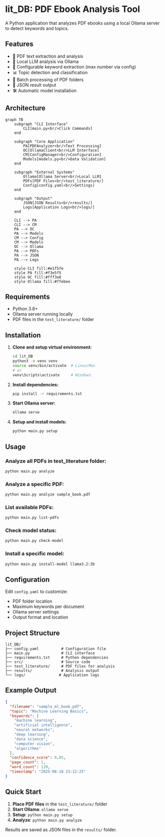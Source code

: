 # lit_DB: PDF Ebook Analysis Tool

A Python application that analyzes PDF ebooks using a local Ollama server to detect keywords and topics.

## Features

- 📖 PDF text extraction and analysis
- 🤖 Local LLM analysis via Ollama
- 🔑 Configurable keyword extraction (max number via config)
- 📊 Topic detection and classification
- 📁 Batch processing of PDF folders
- 💾 JSON result output
- 🛠️ Automatic model installation

## Architecture

```mermaid
graph TB
    subgraph "CLI Interface"
        CLI[main.py<br/>Click Commands]
    end
    
    subgraph "Core Application"
        PA[PDFAnalyzer<br/>Text Processing]
        OC[OllamaClient<br/>LLM Interface] 
        CM[ConfigManager<br/>Configuration]
        Models[models.py<br/>Data Validation]
    end
    
    subgraph "External Systems"
        Ollama[Ollama Server<br/>Local LLM]
        PDFs[PDF Files<br/>test_literature/]
        Config[config.yaml<br/>Settings]
    end
    
    subgraph "Output"
        JSON[JSON Results<br/>results/]
        Logs[Application Logs<br/>logs/]
    end
    
    CLI --> PA
    CLI --> CM
    PA --> OC
    PA --> Models
    CM --> Config
    CM --> Models
    OC --> Ollama
    PA --> PDFs
    PA --> JSON
    PA --> Logs
    
    style CLI fill:#e1f5fe
    style PA fill:#f3e5f5
    style OC fill:#fff3e0
    style Ollama fill:#ffebee
```

## Requirements

- Python 3.8+
- Ollama server running locally
- PDF files in the `test_literature/` folder

## Installation

1. **Clone and setup virtual environment:**
   ```bash
   cd lit_DB
   python3 -m venv venv
   source venv/bin/activate  # Linux/Mac
   # or
   venv\Scripts\activate     # Windows
   ```

2. **Install dependencies:**
   ```bash
   pip install -r requirements.txt
   ```

3. **Start Ollama server:**
   ```bash
   ollama serve
   ```

4. **Setup and install models:**
   ```bash
   python main.py setup
   ```

## Usage

### Analyze all PDFs in test_literature folder:
```bash
python main.py analyze
```

### Analyze a specific PDF:
```bash
python main.py analyze sample_book.pdf
```

### List available PDFs:
```bash
python main.py list-pdfs
```

### Check model status:  
```bash
python main.py check-model
```

### Install a specific model:
```bash
python main.py install-model llama3.2:3b
```

## Configuration

Edit `config.yaml` to customize:
- PDF folder location
- Maximum keywords per document
- Ollama server settings
- Output format and location

## Project Structure

```
lit_DB/
├── config.yaml          # Configuration file
├── main.py              # CLI interface
├── requirements.txt     # Python dependencies
├── src/                 # Source code
├── test_literature/     # PDF files for analysis
├── results/             # Analysis output
└── logs/               # Application logs
```

## Example Output

```json
{
  "filename": "sample_ml_book.pdf",
  "topic": "Machine Learning Basics",
  "keywords": [
    "machine learning",
    "artificial intelligence", 
    "neural networks",
    "deep learning",
    "data science",
    "computer vision",
    "algorithms"
  ],
  "confidence_score": 0.85,
  "page_count": 1,
  "word_count": 139,
  "timestamp": "2025-08-18 23:12:25"
}
```

## Quick Start

1. **Place PDF files** in the `test_literature/` folder
2. **Start Ollama**: `ollama serve` 
3. **Setup**: `python main.py setup`
4. **Analyze**: `python main.py analyze`

Results are saved as JSON files in the `results/` folder.